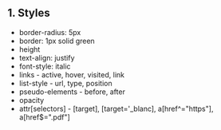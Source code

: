 ## 1. Styles

- border-radius: 5px
- border: 1px solid green
- height
- text-align: justify
- font-style: italic
- links - active, hover, visited, link
- list-style - url, type, position
- pseudo-elements - before, after
- opacity
- attr[selectors] - [target], [target='_blanc], a[href^="https"], a[href$=".pdf"]
